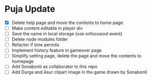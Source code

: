 # Puja Update
- [x] Delete help page and move the contents to home page
- [ ] Make content editable in player div
- [ ] Save the name in local storage (use onfocusout event)
- [ ] Delete node modules folder
- [ ] Refactor if time permits 
- [ ] Implement history feature in gameover page
- [ ] Simplify setting page, delete the page and move the contents to homepage
- [ ] Add Sonabonti as collaborator to this repo
- [ ] Add Durga and Asur clipart image in the game drawn by Sonabonti 